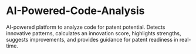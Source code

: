 # AI-Powered-Code-Analysis
AI-powered platform to analyze code for patent potential. Detects innovative patterns, calculates an innovation score, highlights strengths, suggests improvements, and provides guidance for patent readiness in real-time.
